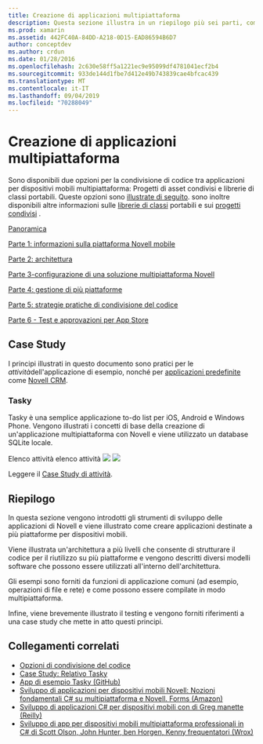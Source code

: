 ```yaml
---
title: Creazione di applicazioni multipiattaforma
description: Questa sezione illustra in un riepilogo più sei parti, come creare applicazioni con la piattaforma di sviluppo Novell, da comprendere il funzionamento di Novell per la progettazione di app per dispositivi mobili e quindi il test e la distribuzione nei diversi App Store.
ms.prod: xamarin
ms.assetid: 442FC40A-84DD-A218-0D15-EAD86594B6D7
author: conceptdev
ms.author: crdun
ms.date: 01/28/2016
ms.openlocfilehash: 2c630e58ff5a1221ec9e95099df4781041ecf2b4
ms.sourcegitcommit: 933de144d1fbe7d412e49b743839cae4bfcac439
ms.translationtype: MT
ms.contentlocale: it-IT
ms.lasthandoff: 09/04/2019
ms.locfileid: "70288049"
---
```

# <a name="building-cross-platform-applications"></a>Creazione di applicazioni multipiattaforma

Sono disponibili due opzioni per la condivisione di codice tra applicazioni per dispositivi mobili multipiattaforma: Progetti di asset condivisi e librerie di classi portabili. Queste opzioni sono [illustrate di seguito](~/cross-platform/app-fundamentals/code-sharing.md). sono inoltre disponibili altre informazioni sulle [librerie di classi](~/cross-platform/app-fundamentals/pcl.md) portabili e sui [progetti condivisi](~/cross-platform/app-fundamentals/shared-projects.md) .

<a name="Sections" />

 [Panoramica](~/cross-platform/app-fundamentals/building-cross-platform-applications/overview.md)

 [Parte 1: informazioni sulla piattaforma Novell mobile](~/cross-platform/app-fundamentals/building-cross-platform-applications/understanding-the-xamarin-mobile-platform.md)

 [Parte 2: architettura](~/cross-platform/app-fundamentals/building-cross-platform-applications/architecture.md)

 [Parte 3-configurazione di una soluzione multipiattaforma Novell](~/cross-platform/app-fundamentals/building-cross-platform-applications/setting-up-a-xamarin-cross-platform-solution.md)

 [Parte 4: gestione di più piattaforme](~/cross-platform/app-fundamentals/building-cross-platform-applications/platform-divergence-abstraction-divergent-implementation.md)

 [Parte 5: strategie pratiche di condivisione del codice](~/cross-platform/app-fundamentals/building-cross-platform-applications/practical-code-sharing-strategies.md)

 [Parte 6 - Test e approvazioni per App Store](~/cross-platform/app-fundamentals/building-cross-platform-applications/testing-and-app-store-approvals.md)

 <a name="Cross-Platform_Mobile_Application_Case_Studies" />

## <a name="case-studies"></a>Case Study

I principi illustrati in questo documento sono pratici per le *attività*dell'applicazione di esempio, nonché per [applicazioni predefinite](https://xamarin.com/prebuilt) come [Novell CRM](https://xamarin.com/prebuilt/#xamarincrm).

 <a name="Tasky" />

### <a name="tasky"></a>Tasky

Tasky è una semplice applicazione to-do list per iOS, Android e Windows Phone.
Vengono illustrati i concetti di base della creazione di un'applicazione multipiattaforma con Novell e viene utilizzato un database SQLite locale.

 Elenco attività elenco attività [ ![](images/iphone-list-sml.png)](images/iphone-list.png#lightbox) [ ![](images/iphone-list-sml.png)](images/iphone-list.png#lightbox)

Leggere il [Case Study di attività](~/cross-platform/app-fundamentals/building-cross-platform-applications/case-study-tasky.md).

## <a name="summary"></a>Riepilogo

In questa sezione vengono introdotti gli strumenti di sviluppo delle applicazioni di Novell e viene illustrato come creare applicazioni destinate a più piattaforme per dispositivi mobili.

Viene illustrata un'architettura a più livelli che consente di strutturare il codice per il riutilizzo su più piattaforme e vengono descritti diversi modelli software che possono essere utilizzati all'interno dell'architettura.

Gli esempi sono forniti da funzioni di applicazione comuni (ad esempio, operazioni di file e rete) e come possono essere compilate in modo multipiattaforma.

Infine, viene brevemente illustrato il testing e vengono forniti riferimenti a una case study che mette in atto questi principi.

## <a name="related-links"></a>Collegamenti correlati

- [Opzioni di condivisione del codice](~/cross-platform/app-fundamentals/code-sharing.md)
- [Case Study: Relativo Tasky](~/cross-platform/app-fundamentals/building-cross-platform-applications/case-study-tasky.md)
- [App di esempio Tasky (GitHub)](https://docs.microsoft.com/samples/xamarin/mobile-samples/taskyportable/)
- [Sviluppo di applicazioni per dispositivi mobili Novell: Nozioni fondamentali C# su multipiattaforma e Novell. Forms (Amazon)](http://www.amazon.com/Xamarin-Mobile-Application-Development-Cross-Platform/dp/1484202155/)
- [Sviluppo di applicazioni C# per dispositivi mobili con di Greg manette (Reilly)](http://shop.oreilly.com/product/0636920024002.do)
- [Sviluppo di app per dispositivi mobili multipiattaforma professionali in C# di Scott Olson, John Hunter, ben Horgen, Kenny frequentatori (Wrox)](http://www.wrox.com/WileyCDA/WroxTitle/Professional-Cross-Platform-Mobile-Development-in-C-.productCd-1118157702.html)
